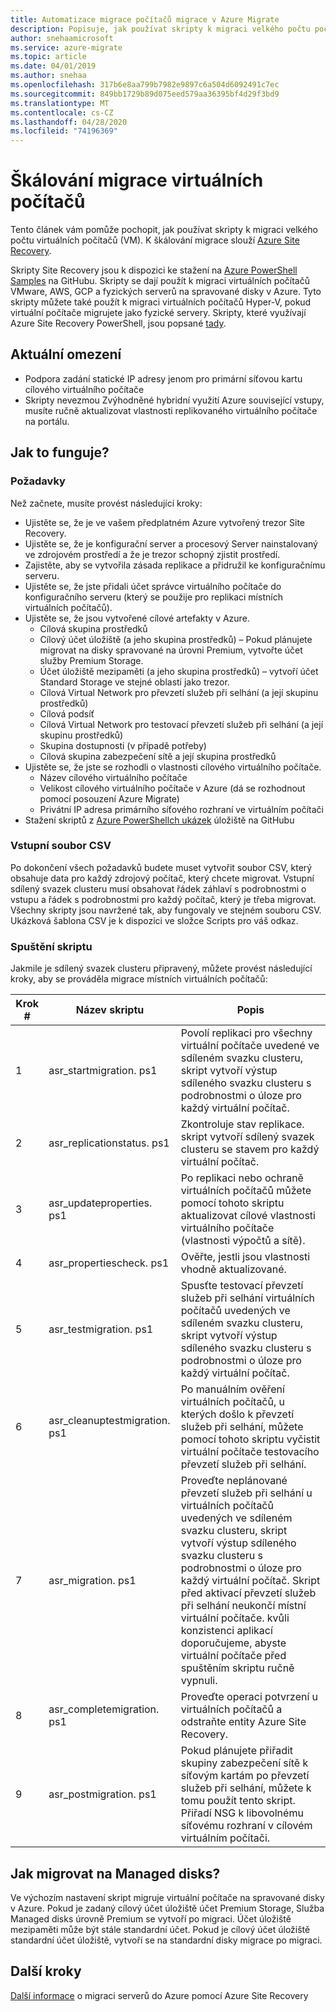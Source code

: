 ```yaml
---
title: Automatizace migrace počítačů migrace v Azure Migrate
description: Popisuje, jak používat skripty k migraci velkého počtu počítačů v Azure Migrate
author: snehaamicrosoft
ms.service: azure-migrate
ms.topic: article
ms.date: 04/01/2019
ms.author: snehaa
ms.openlocfilehash: 317b6e8aa799b7982e9897c6a504d6092491c7ec
ms.sourcegitcommit: 849bb1729b89d075eed579aa36395bf4d29f3bd9
ms.translationtype: MT
ms.contentlocale: cs-CZ
ms.lasthandoff: 04/28/2020
ms.locfileid: "74196369"
---
```

# <a name="scale-migration-of-vms"></a>Škálování migrace virtuálních počítačů 

Tento článek vám pomůže pochopit, jak používat skripty k migraci velkého počtu virtuálních počítačů (VM). K škálování migrace slouží [Azure Site Recovery](../site-recovery/site-recovery-overview.md). 

Skripty Site Recovery jsou k dispozici ke stažení na [Azure PowerShell Samples](https://github.com/Azure/azure-docs-powershell-samples/tree/master/azure-migrate/migrate-at-scale-with-site-recovery) na GitHubu. Skripty se dají použít k migraci virtuálních počítačů VMware, AWS, GCP a fyzických serverů na spravované disky v Azure. Tyto skripty můžete také použít k migraci virtuálních počítačů Hyper-V, pokud virtuální počítače migrujete jako fyzické servery. Skripty, které využívají Azure Site Recovery PowerShell, jsou popsané [tady](https://docs.microsoft.com/azure/site-recovery/vmware-azure-disaster-recovery-powershell).

## <a name="current-limitations"></a>Aktuální omezení
- Podpora zadání statické IP adresy jenom pro primární síťovou kartu cílového virtuálního počítače
- Skripty nevezmou Zvýhodněné hybridní využití Azure související vstupy, musíte ručně aktualizovat vlastnosti replikovaného virtuálního počítače na portálu.

## <a name="how-does-it-work"></a>Jak to funguje?

### <a name="prerequisites"></a>Požadavky
Než začnete, musíte provést následující kroky:
- Ujistěte se, že je ve vašem předplatném Azure vytvořený trezor Site Recovery.
- Ujistěte se, že je konfigurační server a procesový Server nainstalovaný ve zdrojovém prostředí a že je trezor schopný zjistit prostředí.
- Zajistěte, aby se vytvořila zásada replikace a přidružil ke konfiguračnímu serveru.
- Ujistěte se, že jste přidali účet správce virtuálního počítače do konfiguračního serveru (který se použije pro replikaci místních virtuálních počítačů).
- Ujistěte se, že jsou vytvořené cílové artefakty v Azure.
    - Cílová skupina prostředků
    - Cílový účet úložiště (a jeho skupina prostředků) – Pokud plánujete migrovat na disky spravované na úrovni Premium, vytvořte účet služby Premium Storage.
    - Účet úložiště mezipaměti (a jeho skupina prostředků) – vytvoří účet Standard Storage ve stejné oblasti jako trezor.
    - Cílová Virtual Network pro převzetí služeb při selhání (a její skupinu prostředků)
    - Cílová podsíť
    - Cílová Virtual Network pro testovací převzetí služeb při selhání (a její skupinu prostředků)
    - Skupina dostupnosti (v případě potřeby)
    - Cílová skupina zabezpečení sítě a její skupina prostředků
- Ujistěte se, že jste se rozhodli o vlastnosti cílového virtuálního počítače.
    - Název cílového virtuálního počítače
    - Velikost cílového virtuálního počítače v Azure (dá se rozhodnout pomocí posouzení Azure Migrate)
    - Privátní IP adresa primárního síťového rozhraní ve virtuálním počítači
- Stažení skriptů z [Azure PowerShellch ukázek](https://github.com/Azure/azure-docs-powershell-samples/tree/master/azure-migrate/migrate-at-scale-with-site-recovery) úložiště na GitHubu

### <a name="csv-input-file"></a>Vstupní soubor CSV
Po dokončení všech požadavků budete muset vytvořit soubor CSV, který obsahuje data pro každý zdrojový počítač, který chcete migrovat. Vstupní sdílený svazek clusteru musí obsahovat řádek záhlaví s podrobnostmi o vstupu a řádek s podrobnostmi pro každý počítač, který je třeba migrovat. Všechny skripty jsou navržené tak, aby fungovaly ve stejném souboru CSV. Ukázková šablona CSV je k dispozici ve složce Scripts pro váš odkaz.

### <a name="script-execution"></a>Spuštění skriptu
Jakmile je sdílený svazek clusteru připravený, můžete provést následující kroky, aby se prováděla migrace místních virtuálních počítačů:

**Krok #** | **Název skriptu** | **Popis**
--- | --- | ---
1 | asr_startmigration. ps1 | Povolí replikaci pro všechny virtuální počítače uvedené ve sdíleném svazku clusteru, skript vytvoří výstup sdíleného svazku clusteru s podrobnostmi o úloze pro každý virtuální počítač.
2 | asr_replicationstatus. ps1 | Zkontroluje stav replikace. skript vytvoří sdílený svazek clusteru se stavem pro každý virtuální počítač.
3 | asr_updateproperties. ps1 | Po replikaci nebo ochraně virtuálních počítačů můžete pomocí tohoto skriptu aktualizovat cílové vlastnosti virtuálního počítače (vlastnosti výpočtů a sítě).
4 | asr_propertiescheck. ps1 | Ověřte, jestli jsou vlastnosti vhodně aktualizované.
5 | asr_testmigration. ps1 |  Spusťte testovací převzetí služeb při selhání virtuálních počítačů uvedených ve sdíleném svazku clusteru, skript vytvoří výstup sdíleného svazku clusteru s podrobnostmi o úloze pro každý virtuální počítač.
6 | asr_cleanuptestmigration. ps1 | Po manuálním ověření virtuálních počítačů, u kterých došlo k převzetí služeb při selhání, můžete pomocí tohoto skriptu vyčistit virtuální počítače testovacího převzetí služeb při selhání.
7 | asr_migration. ps1 | Proveďte neplánované převzetí služeb při selhání u virtuálních počítačů uvedených ve sdíleném svazku clusteru, skript vytvoří výstup sdíleného svazku clusteru s podrobnostmi o úloze pro každý virtuální počítač. Skript před aktivací převzetí služeb při selhání neukončí místní virtuální počítače. kvůli konzistenci aplikací doporučujeme, abyste virtuální počítače před spuštěním skriptu ručně vypnuli.
8 | asr_completemigration. ps1 | Proveďte operaci potvrzení u virtuálních počítačů a odstraňte entity Azure Site Recovery.
9 | asr_postmigration. ps1 | Pokud plánujete přiřadit skupiny zabezpečení sítě k síťovým kartám po převzetí služeb při selhání, můžete k tomu použít tento skript. Přiřadí NSG k libovolnému síťovému rozhraní v cílovém virtuálním počítači.

## <a name="how-to-migrate-to-managed-disks"></a>Jak migrovat na Managed disks?
Ve výchozím nastavení skript migruje virtuální počítače na spravované disky v Azure. Pokud je zadaný cílový účet úložiště účet Premium Storage, Služba Managed disks úrovně Premium se vytvoří po migraci. Účet úložiště mezipaměti může být stále standardní účet. Pokud je cílový účet úložiště standardní účet úložiště, vytvoří se na standardní disky migrace po migraci. 

## <a name="next-steps"></a>Další kroky

[Další informace](https://docs.microsoft.com/azure/site-recovery/migrate-tutorial-on-premises-azure) o migraci serverů do Azure pomocí Azure Site Recovery
